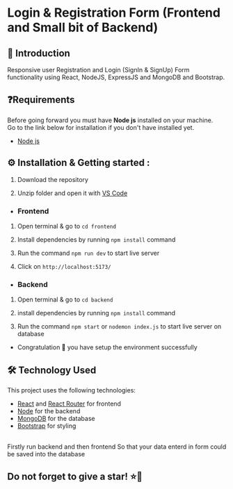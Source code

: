 # Login & Registration Form (Frontend and Small bit of Backend)


## 👋 Introduction

Responsive user Registration and Login (SignIn & SignUp) Form functionality using React, NodeJS, ExpressJS and MongoDB and Bootstrap.


## ❓Requirements


Before going forward you must have **Node js** installed on your machine.  
Go to the link below for installation if you don't have installed yet.

- [Node js](https://nodejs.org/en/download)


## ⚙️ Installation & Getting started :

1. Download the repository

2. Unzip folder and open it with [VS Code](https://code.visualstudio.com/)

- <h3> Frontend

1. Open terminal & go to `cd frontend`

2. Install dependencies by running `npm install` command

3. Run the command `npm run dev` to start live server

4. Click on `http://localhost:5173/`

- <h3>Backend

1. Open terminal & go to `cd backend` 

2. install dependencies by running `npm install` command

3. Run the command `npm start` or `nodemon index.js` to start live server on database


- Congratulation 🎉 you have setup the environment successfully



## 🛠️ Technology Used

This project uses the following technologies:

- [React](https://reactjs.org) and [React Router](https://reacttraining.com/react-router/) for frontend
- [Node](https://nodejs.org/en/) for the backend
- [MongoDB](https://www.mongodb.com/) for the database
- [Bootstrap](https://getbootstrap.com/) for styling



<br/>
Firstly run backend and then frontend So that your data enterd in form could be saved into the database
<br/>
<h2> Do not forget to give a star! ⭐🤗 </h2>
